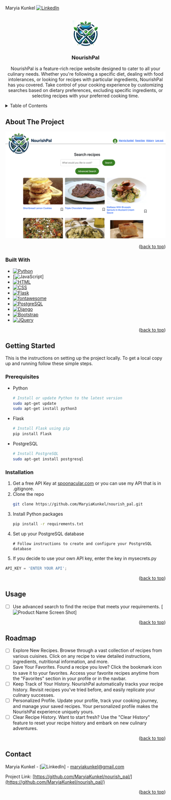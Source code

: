 <a name="readme-top"></a>

<!-- PROJECT SHIELDS -->
<!--
*** I'm using markdown "reference style" links for readability.
*** Reference links are enclosed in brackets [ ] instead of parentheses ( ).
*** See the bottom of this document for the declaration of the reference variables
*** for contributors-url, forks-url, etc. This is an optional, concise syntax you may use.
*** https://www.markdownguide.org/basic-syntax/#reference-style-links
-->

Maryia Kunkel [![LinkedIn][linkedin-shield]][linkedin-url]

<!-- PROJECT LOGO -->
<br />
<div align="center">
  <a href="https://github.com/MaryiaKunkel/nourish_pal/">
    <img src="static/logo.jpg" alt="Logo" width="80" height="80">
  </a>

<h3 align="center">NourishPal</h3>

  <p align="center">
    NourishPal is a feature-rich recipe website designed to cater to all your culinary needs. Whether you're following a specific diet, dealing with food intolerances, or looking for recipes with particular ingredients, NourishPal has you covered. Take control of your cooking experience by customizing searches based on dietary preferences, excluding specific ingredients, or selecting recipes with your preferred cooking time. 
    <!-- <br /> -->
    <!-- <a href="https://github.com/github_username/repo_name"><strong>Explore the docs »</strong></a> -->
    <!-- <br />
    <br />
    <a href="https://github.com/github_username/repo_name">View Demo</a>
    ·
    <a href="https://github.com/github_username/repo_name/issues">Report Bug</a>
    ·
    <a href="https://github.com/github_username/repo_name/issues">Request Feature</a> -->
  </p>
</div>

<!-- TABLE OF CONTENTS -->
<details>
  <summary>Table of Contents</summary>
  <ol>
    <li>
      <a href="#about-the-project">About The Project</a>
      <ul>
        <li><a href="#built-with">Built With</a></li>
      </ul>
    </li>
    <li>
      <a href="#getting-started">Getting Started</a>
      <ul>
        <li><a href="#prerequisites">Prerequisites</a></li>
        <li><a href="#installation">Installation</a></li>
      </ul>
    </li>
    <li><a href="#usage">Usage</a></li>
    <li><a href="#roadmap">Roadmap</a></li>
    <li><a href="#contact">Contact</a></li>
  </ol>
</details>

<!-- ABOUT THE PROJECT -->

## About The Project

[![Product Name Screen Shot](https://github.com/MaryiaKunkel/nourish_pal/blob/nourishpal/home_page.png)](https://github.com/MaryiaKunkel/nourish_pal/blob/nourishpal/home_page.png)

<!-- Here's a blank template to get started: To avoid retyping too much info. Do a search and replace with your text editor for the following: `github_username`, `repo_name`, `twitter_handle`, `linkedin_username`, `email_client`, `email`, `project_title`, `project_description` -->

<p align="right">(<a href="#readme-top">back to top</a>)</p>

### Built With

- [![Python][Python Badge]][Python-url]
- [![JavaScript][JavaScript Badge]][][JavaScript-url]
- [![HTML][HTML Badge]][HTML-url]
- [![CSS][CSS Badge]][CSS-url]
- [![Flask][Flask Badge]][Flask-url]
- [![fontawesome][fontawesome Badge]][fontawesome-url]
- [![PostgreSQL][PostgreSQL Badge]][PostgreSQL-url]
- [![Django][Django Badge]][Django-url]
- [![Bootstrap][Bootstrap Badge]][Bootstrap-url]
- [![JQuery][JQuery Badge]][JQuery-url]

<p align="right">(<a href="#readme-top">back to top</a>)</p>

<!-- GETTING STARTED -->

## Getting Started

This is the instructions on setting up the project locally.
To get a local copy up and running follow these simple steps.

### Prerequisites

- Python

  ```sh
  # Install or update Python to the latest version
  sudo apt-get update
  sudo apt-get install python3
  ```

- Flask

  ```sh
  # Install Flask using pip
  pip install Flask
  ```

- PostgreSQL
  ```sh
  # Install PostgreSQL
  sudo apt-get install postgresql
  ```

### Installation

1. Get a free API Key at [spoonacular.com](https://spoonacular.com/food-api) or you can use my API that is in .gitignore.
2. Clone the repo
   ```sh
   git clone https://github.com/MaryiaKunkel/nourish_pal.git
   ```
3. Install Python packages
   ```sh
   pip install -r requirements.txt
   ```
4. Set up your PostgreSQL database
   ```
   # Follow instructions to create and configure your PostgreSQL database
   ```
5. If you decide to use your own API key, enter the key in mysecrets.py

```python
API_KEY = 'ENTER YOUR API';
```

<p align="right">(<a href="#readme-top">back to top</a>)</p>

<!-- USAGE EXAMPLES -->

## Usage

- [ ] Use advanced search to find the recipe that meets your requirements.
    [![Product Name Screen Shot][advanced_search_1]]
<!-- Use this space to show useful examples of how a project can be used. Additional screenshots, code examples and demos work well in this space. You may also link to more resources. -->

<!-- _For more examples, please refer to the [Documentation](https://example.com)_ -->

<p align="right">(<a href="#readme-top">back to top</a>)</p>

<!-- ROADMAP -->

## Roadmap

- [ ] Explore New Recipes. Browse through a vast collection of recipes from various cuisines. Click on any recipe to view detailed instructions, ingredients, nutritional information, and more.
- [ ] Save Your Favorites. Found a recipe you love? Click the bookmark icon to save it to your favorites. Access your favorite recipes anytime from the "Favorites" section in your profile or in the navbar.
- [ ] Keep Track of Your History. NourishPal automatically tracks your recipe history. Revisit recipes you've tried before, and easily replicate your culinary successes.
- [ ] Personalized Profile. Update your profile, track your cooking journey, and manage your saved recipes. Your personalized profile makes the NourishPal experience uniquely yours.
- [ ] Clear Recipe History. Want to start fresh? Use the "Clear History" feature to reset your recipe history and embark on new culinary adventures.

<!-- See the [open issues](https://github.com/github_username/repo_name/issues) for a full list of proposed features (and known issues). -->

<p align="right">(<a href="#readme-top">back to top</a>)</p>

<!-- CONTRIBUTING -->

<!-- ## Contributing

Contributions are what make the open source community such an amazing place to learn, inspire, and create. Any contributions you make are **greatly appreciated**.

If you have a suggestion that would make this better, please fork the repo and create a pull request. You can also simply open an issue with the tag "enhancement".
Don't forget to give the project a star! Thanks again!

1. Fork the Project
2. Create your Feature Branch (`git checkout -b feature/AmazingFeature`)
3. Commit your Changes (`git commit -m 'Add some AmazingFeature'`)
4. Push to the Branch (`git push origin feature/AmazingFeature`)
5. Open a Pull Request -->

<!-- <p align="right">(<a href="#readme-top">back to top</a>)</p> -->

<!-- LICENSE -->

<!-- ## License

Distributed under the MIT License. See `LICENSE.txt` for more information.

<p align="right">(<a href="#readme-top">back to top</a>)</p> -->

<!-- CONTACT -->

## Contact

Maryia Kunkel - [![LinkedIn][linkedin-url]] - maryiakunkel@gmail.com

Project Link: [https://github.com/MaryiaKunkel/nourish_pal/](https://github.com/MaryiaKunkel/nourish_pal/)

<p align="right">(<a href="#readme-top">back to top</a>)</p>

<!-- ACKNOWLEDGMENTS -->

<!-- ## Acknowledgments

- []()
- []()
- []()

<p align="right">(<a href="#readme-top">back to top</a>)</p> -->

<!-- MARKDOWN LINKS & IMAGES -->

[linkedin-shield]: https://img.shields.io/badge/-LinkedIn-black.svg?style=for-the-badge&logo=linkedin&colorB=555
[linkedin-url]: https://www.linkedin.com/in/maryia-kunkel/
[product-screenshot]: static/logo.jpg
[Bootstrap-url]: https://getbootstrap.com
[Bootstrap Badge]: https://img.shields.io/badge/Bootstrap-563D7C?style=for-the-badge&logo=bootstrap&logoColor=white
[JQuery-url]: https://jquery.com
[JQuery Badge]: https://img.shields.io/badge/jQuery-0769AD?style=for-the-badge&logo=jquery&logoColor=white
[Python-url]: https://www.python.org/
[Python Badge]: https://img.shields.io/badge/Python-3776AB?style=for-the-badge&logo=python&logoColor=white
[JavaScript-url]: https://developer.mozilla.org/en-US/docs/Web/JavaScript
[JavaScript Badge]: https://img.shields.io/badge/JavaScript-F7DF1E?style=for-the-badge&logo=javascript&logoColor=black
[HTML-url]: https://developer.mozilla.org/en-US/docs/Web/HTML
[HTML Badge]: https://img.shields.io/badge/HTML5-E34F26?style=for-the-badge&logo=html5&logoColor=white
[CSS-url]: https://developer.mozilla.org/en-US/docs/Web/CSS
[CSS Badge]: https://img.shields.io/badge/CSS3-1572B6?style=for-the-badge&logo=css3&logoColor=white
[Flask-url]: https://flask.palletsprojects.com/
[Flask Badge]: https://flask.palletsprojects.com/en/3.0.x/_images/flask-horizontal.png
[fontawesome-url]: https://fontawesome.com/
[FontAwesome Badge]: https://img.shields.io/badge/FontAwesome-339AF0?style=for-the-badge&logo=font-awesome&logoColor=white
[PostgreSQL-url]: https://www.postgresql.org/
[PostgreSQL Badge]: https://img.shields.io/badge/PostgreSQL-4169E1?style=for-the-badge&logo=postgresql&logoColor=white
[Django-url]: https://www.djangoproject.com/
[Django Badge]: https://img.shields.io/badge/Django-092E20?style=for-the-badge&logo=django&logoColor=white
[product-screenshot]: https://github.com/MaryiaKunkel/nourish_pal/blob/nourishpal/home_page.png
[advanced_search_1]: https://github.com/MaryiaKunkel/nourish_pal/blob/nourishpal/advanced_search_1.png
[advanced_search_2]: https://github.com/MaryiaKunkel/nourish_pal/blob/nourishpal/advanced_search_2.png
[advanced_search_results]: https://github.com/MaryiaKunkel/nourish_pal/blob/nourishpal/advanced_search_results.png
[favorites]: https://github.com/MaryiaKunkel/nourish_pal/blob/nourishpal/favorites.png
[profile]: https://github.com/MaryiaKunkel/nourish_pal/blob/nourishpal/profile.png
[profile_edit]: https://github.com/MaryiaKunkel/nourish_pal/blob/nourishpal/profile_edit.png
[recipe_page_1]: https://github.com/MaryiaKunkel/nourish_pal/blob/nourishpal/recipe_page_1.png
[recipe_page_2]: https://github.com/MaryiaKunkel/nourish_pal/blob/nourishpal/recipe_page_2.png
